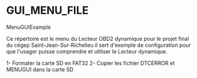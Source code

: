 # GUI_MENU_FILE
MenuGUIExample

Ce répertoire est le menu du Lecteur OBD2 dynamique pour le projet final du cégep Saint-Jean-Sur-Richelieu
il sert d'exemple de configuration pour que l'usager puisse comprendre et utiliser le Lecteur dynamique.

1- Formater la carte SD en FAT32
2- Copier les fichier DTCERROR et MENUGUI dans la carte SD
